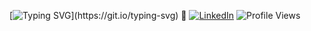 [![Typing SVG](https://readme-typing-svg.demolab.com?font=Fira+Code&weight=600&pause=1000&color=1F9DAE&center=true&width=550&lines=Hi%2C+I'm+Rafael+Borges!+Welcome+to+my+GitHub.)](https://git.io/typing-svg)
 👋
[![LinkedIn](https://img.shields.io/badge/-LinkedIn-blue?logo=Linkedin&logoColor=white&link=https://www.linkedin.com/in/rafael-borges-rocha/)](https://www.linkedin.com/in/rafael-borges-rocha)
![Profile Views](https://komarev.com/ghpvc/?username=rborgesr)

<!--
**rborgesr/rborgesr** is a ✨ _special_ ✨ repository because its `README.md` (this file) appears on your GitHub profile.

Here are some ideas to get you started:

- 🔭 I’m currently working on ...
- 🌱 I’m currently learning ...
- 👯 I’m looking to collaborate on ...
- 🤔 I’m looking for help with ...
- 💬 Ask me about ...
- 📫 How to reach me: ...
- 😄 Pronouns: ...
- ⚡ Fun fact: ...
-->
